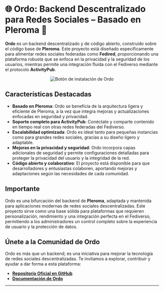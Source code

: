 # 🌐 **Ordo: Backend Descentralizado para Redes Sociales – Basado en Pleroma** 🚀

**Ordo** es un backend descentralizado y de código abierto, construido sobre el código base de **Pleroma**. Este proyecto está diseñado específicamente para alimentar redes sociales federadas como **Fedired**, proporcionando una plataforma robusta que se enfoca en la privacidad y la seguridad de los usuarios, mientras permite una integración fluida con el Fediverso mediante el protocolo **ActivityPub**.

<p align="center"> <a href="https://docs.fedired.com/ordo/install.html" target="_blank" style="text-decoration: none;"> <img src="https://img.shields.io/badge/🔧%20Instalación%20Ordo-Iniciar-blue?style=for-the-badge" alt="Botón de instalación de Ordo"/> </a> </p>

## Características Destacadas

- **Basado en Pleroma**: Ordo se beneficia de la arquitectura ligera y eficiente de Pleroma, a la vez que integra mejoras y actualizaciones enfocadas en seguridad y privacidad.
- **Soporte completo para ActivityPub**: Conéctate y comparte contenido en tiempo real con otras redes federadas del Fediverso.
- **Escalabilidad optimizada**: Ordo es ideal tanto para pequeñas instancias como para grandes redes sociales, gracias a su diseño ligero y adaptable.
- **Mejoras en la privacidad y seguridad**: Ordo incorpora capas adicionales de seguridad y permite configuraciones detalladas para proteger la privacidad del usuario y la integridad de la red.
- **Código abierto y colaborativo**: El proyecto está disponible para que desarrolladores y entusiastas colaboren, aportando mejoras y adaptaciones según las necesidades de cada comunidad.

## Importante

Ordo es una bifurcación del backend de **Pleroma**, adaptada y mantenida para aplicaciones modernas de redes sociales descentralizadas. Este proyecto sirve como una base sólida para plataformas que requieren personalización, rendimiento y una integración perfecta en el Fediverso, permitiendo a los administradores un control completo sobre la experiencia de usuario y la protección de datos.

## Únete a la Comunidad de Ordo

Ordo es más que un backend; es una iniciativa para mejorar la tecnología de redes sociales descentralizadas. Te invitamos a explorar, contribuir y ayudar a dar forma a esta plataforma:

- **[Repositorio Oficial en GitHub](https://github.com/fedired-dev/ordo)**
- **[Documentación de Ordo](https://docs.fedired.com)**

---
